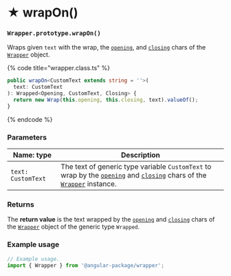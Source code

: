 # ★ wrapOn()

### `Wrapper.prototype.wrapOn()`

Wraps given `text` with the wrap, the [`opening`](../../wrap/instance-accessors/#wrap.prototype.opening), and [`closing`](../../wrap/instance-accessors/#wrap.prototype.closing) chars of the [`Wrapper`](../wrapper.md) object.

{% code title="wrapper.class.ts" %}
```typescript
public wrapOn<CustomText extends string = ''>(
  text: CustomText
): Wrapped<Opening, CustomText, Closing> {
  return new Wrap(this.opening, this.closing, text).valueOf();
}
```
{% endcode %}

### Parameters

| Name: type         | Description                                                                                                                                                                                                                                               |
| ------------------ | --------------------------------------------------------------------------------------------------------------------------------------------------------------------------------------------------------------------------------------------------------- |
| `text: CustomText` | The text of generic type variable `CustomText` to wrap by the [`opening`](../../wrap/instance-accessors/#wrap.prototype.opening) and [`closing`](../../wrap/instance-accessors/#wrap.prototype.closing) chars of the [`Wrapper`](../wrapper.md) instance. |

### Returns

The **return value** is the text wrapped by the [`opening`](../../wrap/instance-accessors/#wrap.prototype.opening) and [`closing`](../../wrap/instance-accessors/#wrap.prototype.closing) chars of the [`Wrapper`](../wrapper.md) object of the generic type `Wrapped`.

### Example usage

```typescript
// Example usage.
import { Wrapper } from '@angular-package/wrapper';


```
